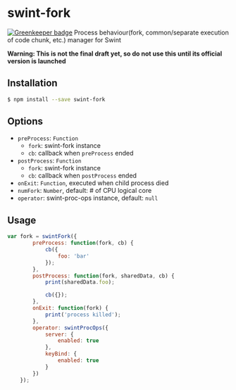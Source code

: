 # swint-fork

[![Greenkeeper badge](https://badges.greenkeeper.io/Knowre-Dev/swint-fork.svg)](https://greenkeeper.io/)
Process behaviour(fork, common/separate execution of code chunk, etc.) manager for Swint

**Warning: This is not the final draft yet, so do not use this until its official version is launched**

## Installation
```sh
$ npm install --save swint-fork
```

## Options
* `preProcess`: `Function`
  * `fork`: swint-fork instance
  * `cb`: callback when `preProcess` ended
* `postProcess`: `Function`
  * `fork`: swint-fork instance
  * `cb`: callback when `postProcess` ended
* `onExit`: `Function`, executed when child process died
* `numFork`: `Number`, default: # of CPU logical core
* `operator`: swint-proc-ops instance, default: `null`

## Usage
```javascript
var fork = swintFork({
		preProcess: function(fork, cb) {
			cb({
				foo: 'bar'
			});
		},
		postProcess: function(fork, sharedData, cb) {
			print(sharedData.foo);

			cb({});
		},
		onExit: function(fork) {
			print('process killed');
		},
		operator: swintProcOps({
			server: {
				enabled: true
			},
			keyBind: {
				enabled: true
			}
		})
	});
```
